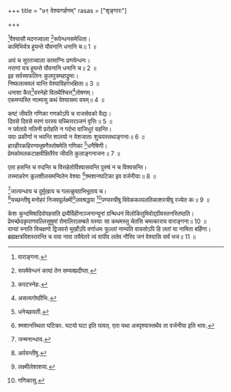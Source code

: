 +++
title = "७९ वेश्यागर्हणम्"
rasas = ["शृङ्गारः"]

+++
  
[^13]वैश्यासौ मदनज्वाला [^14]रूपेन्धनसमेधिता।  
कामिभिर्यत्र हूयन्ते यौवनानि धनानि च॥ 1 ॥  
  
[^13]: वाराङ्गना.

[^14]: रूपमेवेन्धनं काष्ठं तेन सम्यक्प्रदीप्ता.

अयं च सुरतज्वाला कामाग्निः प्रणयेन्धनः।  
नराणां यत्र हूयन्ते यौवनानि धनानि च॥ 2 ॥  
इह सर्वस्वफलिनः कुलपुत्रमहाद्रुमाः।  
निष्फलत्वमलं यान्ति वेश्याविहगभक्षिताः॥ 3 ॥  
धनाशा कैत[^15]वस्नेहो वितथैश्चित्त[^16]तोषणम्।  
एकमप्यस्ति नात्मासु कथं वेश्यासमा वयम्॥ 4 ॥  
  
[^15]: कपटस्नेहः.

[^16]: असत्यगोष्ठीभिः.

कष्टं जीवति गणिका गणकोऽपि च राजसेवको वैद्यः।  
दिवसे दिवसे मरणं परस्य यच्चित्तरञ्जनं वृत्तिः॥ 5 ॥  
न पर्वताग्रे नलिनी प्ररोहति न गर्दभा वाजिधुरं वहन्ति।  
यवाः प्रकीर्णा न भवन्ति शालयो न वेशजाताः शुचयस्तथाङ्गनाः॥ 6 ॥  
हारहीरकहिरण्यभूषणैस्तोषमेति गणिका [^1]धनैषिणी।  
प्रेमकोमलकटाक्षवीक्षितैरेव जीवति कुलाङ्गनाजनः॥ 7 ॥  
  
[^1]: धनेच्छावती.

एता हसन्ति च रुदन्ति च वित्तहेतोर्विश्वासयन्ति पुरुषं न च विश्वसन्ति।  
तस्मान्नरेण कुलशीलसमन्वितेन वेश्याः [^2]श्मशानघटिका इव वर्जनीयाः॥ 8 ॥  
  
[^2]: श्मशानस्थिता घटिकाः. घटयो घटा इति यावत्. एता यथा अस्पृश्यास्तथैव ता वर्जनीया इति भावः.

[^3]जात्यन्धाय च दुर्मुखाय च गलत्कुष्ठाभिभूताय च।  
[^5]यच्छन्तीषु मनोहरं निजवपुर्लक्ष्मी[^6]लवश्रद्धया [^7]पण्यस्त्रीषु विवेककल्पलतिकाशस्त्रीषु रज्येत कः॥ 9 ॥  
  
[^3]: जन्मनान्धाय.

[^4]: ग्राम्याय.

[^5]: अर्पयन्तीषु.

[^6]: लक्ष्मीलेशाशया.

[^7]: गणिकासु.

केशः कुन्दमिषादिवोपहसति द्रव्यैर्विहीनाञ्जनान्यूनां ग्रन्थिधनं विलोकितुमिवोद्ग्रीवस्तनस्तिष्ठति।  
प्रेमच्छेदकृपाणवल्लिसुषुमां रोमालिरालम्बते यस्याः सा कथमस्तु चेतसि चमत्काराय वाराङ्गना॥ 10 ॥  
वाप्यां स्नाति विचक्षणो द्विजवरो मूर्खोऽपि वर्णाधमः फुल्लां नाम्यति वायसोऽपि हि लतां या नामिता बर्हिणा।  
ब्रह्मक्षत्रविशस्तरन्ति च यया नावा तयैवेतरे त्वं वापीव लतेव नौरिव जनं वेश्यासि सर्वं भज॥ 11 ॥  
